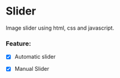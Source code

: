 # Slider
Image slider using html, css and javascript.

### Feature:
- [x] Automatic slider
- [X] Manual Slider

